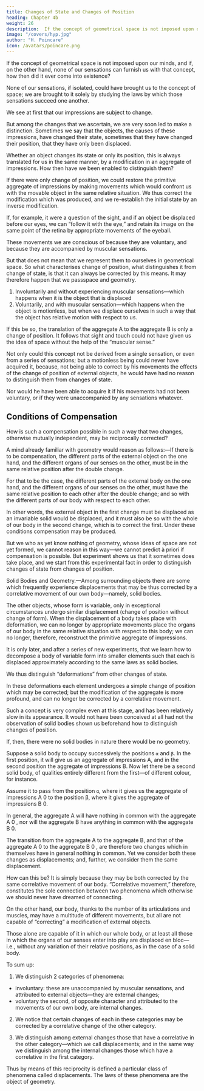```yaml
---
title: Changes of State and Changes of Position
heading: Chapter 4b
weight: 26
description:  If the concept of geometrical space is not imposed upon our minds, and if, on the other hand, none of our sensations can furnish us with that concept, how then did it ever come into existence?
image: "/covers/hyp.jpg"
author: "H. Poincare"
icon: /avatars/poincare.png
---
```




If the concept of geometrical space is not imposed upon our minds, and if, on the other hand, none of our sensations can furnish us with that concept, how then did it ever come into existence?

None of our sensations, if isolated, could have brought us to the concept of space; we are brought to it solely by studying the laws by which those sensations succeed one another. 

We see at first that our impressions are subject to change. 

But among the changes that we ascertain, we are very soon led to make a distinction. Sometimes we say that the objects, the causes of these impressions, have changed their state, sometimes that they have changed their position, that they have only been displaced. 

Whether an object changes its state or only its position, this is always translated for us in the same manner, by a modification in an aggregate of impressions. How then have we been enabled to distinguish them? 

If there were only change of position, we could restore the primitive aggregate of impressions by making movements which would confront us with the movable object in the same relative situation. We thus correct the modification which was produced, and we re-establish the initial state by an inverse modification. 

If, for example, it were a question of the sight, and if an object be displaced before our eyes, we can “follow it with the eye,” and retain its image on the same point of the retina by appropriate movements of the eyeball. 

These movements we are conscious of because they are voluntary, and because they are accompanied by muscular sensations. 

But that does not mean that we represent them to ourselves in geometrical space. So what characterises change of position, what distinguishes it from change of state, is that it can always be corrected by this means. It may therefore happen that we passspace and geometry.

<!-- from the aggregate of impressions A to the aggregate B
in two different ways.  -->

1. Involuntarily and without experiencing muscular sensations—which happens when it is the object that is displaced
2. Voluntarily, and with muscular sensation—which happens when the object is motionless, but when we displace ourselves in
such a way that the object has relative motion with respect to us. 

If this be so, the translation of the aggregate A to the aggregate B is only a change of position. It follows that sight and touch could not have given us the
idea of space without the help of the “muscular sense.”

Not only could this concept not be derived from a single sensation, or even from a series of sensations; but a motionless being could never have acquired it, because, not being able to correct by his movements the effects of the change of position of external objects, he would have had no reason to distinguish them from changes of state. 

Nor would he have been able to acquire it if his movements had not been voluntary, or if they were unaccompanied by any sensations whatever.


## Conditions of Compensation

How is such a compensation possible in such a way that two changes, otherwise mutually independent, may be reciprocally corrected? 

A mind already familiar with geometry would reason as follows:—If there is to be compensation, the different parts of the external object on the one hand, and the different organs of our senses on the other, must be in the same relative position after the double change. 

For that to be the case, the different parts of the external body on the one hand, and the different organs of our
senses on the other, must have the same relative position to each other after the double change; and so with the
different parts of our body with respect to each other. 

In other words, the external object in the first change must be displaced as an invariable solid would be displaced,
and it must also be so with the whole of our body in the second change, which is to correct the first. Under these
conditions compensation may be produced. 

But we who as yet know nothing of geometry, whose ideas of space are not yet formed, we cannot reason in this way—we cannot
predict à priori if compensation is possible. But experiment shows us that it sometimes does take place, and we
start from this experimental fact in order to distinguish changes of state from changes of position.

Solid Bodies and Geometry.—Among surrounding objects there are some which frequently experience displacements that may be thus corrected by a correlative movement of our own body—namely, solid bodies. 

The other objects, whose form is variable, only in exceptional circumstances undergo similar displacement (change of position without change of form). When the displacement
of a body takes place with deformation, we can no longer by appropriate movements place the organs of our body in the same relative situation with respect to this body;
we can no longer, therefore, reconstruct the primitive aggregate of impressions.

It is only later, and after a series of new experiments, that we learn how to decompose a body of variable form into smaller elements such that each is displaced approximately according to the same laws as solid bodies. 

We thus distinguish “deformations” from other changes of state. 

In these deformations each element undergoes a simple change of position which may be corrected; but the modification of the aggregate is more profound, and can no longer be corrected by a correlative movement.

Such a concept is very complex even at this stage, and has been relatively slow in its appearance. It would not have been conceived at all had not the observation of solid bodies shown us beforehand how to distinguish changes of position. 

If, then, there were no solid bodies in nature there would be no geometry.

Suppose a solid body to occupy successively the positions `α` and `β`. In the first position, it will give us an aggregate of impressions A, and in the second position the aggregate of impressions B. Now let there be a second solid body, of qualities entirely different from the first—of different colour, for instance. 

Assume it to pass from the position `α`, where it gives us the aggregate of impressions A 0 to the position β, where it gives the aggregate of impressions B 0. 

In general, the aggregate A will have nothing in common with the aggregate A 0 , nor will the aggregate B have anything in common with the aggregate B 0. 

The transition from the aggregate A to the aggregate B, and that of the aggregate A 0 to the aggregate B 0 , are therefore two changes which in themselves have in general nothing in common. Yet we consider both these changes as displacements; and, further, we consider them the same displacement. 

How can this be? It is simply because they may be both corrected by the same correlative movement of our body. “Correlative movement,” therefore, constitutes the sole connection between two phenomena which otherwise we should never have dreamed of connecting.

On the other hand, our body, thanks to the number of its articulations and muscles, may have a multitude of different movements, but all are not capable of “correcting” a modification of external objects. 

Those alone are capable of it in which our whole body, or at least all those in which the organs of our senses enter into play are displaced en bloc—i.e., without any variation of their relative positions, as in the case of a solid body.

To sum up:

1. We distinguish 2 categories of phenomena:
  - involuntary: these are unaccompanied by muscular sensations, and attributed to external objects—they are external changes;
  - voluntary the second, of opposite character and attributed to the movements of our own body, are internal changes.

2. We notice that certain changes of each in these categories may be corrected by a correlative change of the other category.

3. We distinguish among external changes those that have a correlative in the other category—which we call displacements; and in the same way we distinguish among
the internal changes those which have a correlative in the first category.

Thus by means of this reciprocity is defined a particular class of phenomena called displacements. The laws of these phenomena are the object of geometry.

